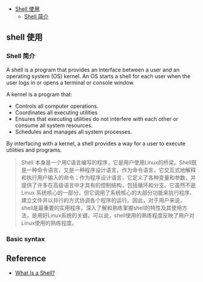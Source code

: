 
- [Shell 使用](#shell)      
  - [Shell 简介](#shell_what)      
  

## <a id="Shell">shell 使用</a>

### <a id="shell_what">Shell 简介</a>
A shell is a program that provides an interface between a user and an operating system (OS) kernel. An OS starts a shell for each user when the user logs in or opens a terminal or console window.

A kernel is a program that:

* Controls all computer operations.
* Coordinates all executing utilities
* Ensures that executing utilities do not interfere with each other or consume all system resources.
* Schedules and manages all system processes.

By interfacing with a kernel, a shell provides a way for a user to execute utilities and programs.

> Shell 本身是一个用C语言编写的程序，它是用户使用Linux的桥梁。Shell既是一种命令语言，又是一种程序设计语言。作为命令语言，它交互式地解释和执行用户输入的命令；作为程序设计语言，它定义了各种变量和参数，并提供了许多在高级语言中才具有的控制结构，包括循环和分支。它虽然不是 Linux 系统核心的一部分，但它调用了系统核心的大部分功能来执行程序、建立文件并以并行的方式协调各个程序的运行。因此，对于用户来说，shell是最重要的实用程序，深入了解和熟练掌握shell的特性及其使用方法，是用好Linux系统的关键。可以说，shell使用的熟练程度反映了用户对 Linux使用的熟练程度。

### <a id="shell_basic">Basic syntax</a>


## Reference
* [What Is a Shell?](https://www.thegeekdiary.com/unix-linux-what-is-a-shell-what-are-different-shells/)     
